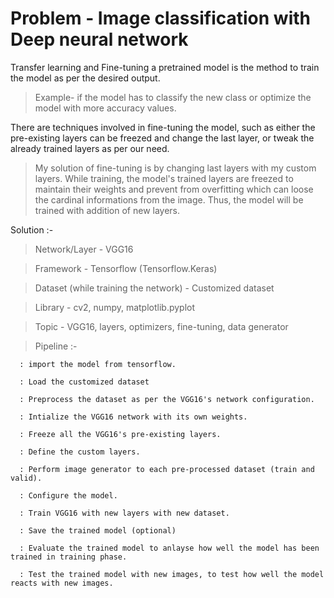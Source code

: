 # Problem - Image classification with Deep neural network

Transfer learning and Fine-tuning a pretrained model is the method to train the model as per the desired output.

> Example- if the model has to classify the new class or optimize the model with more accuracy values.

There are techniques involved in fine-tuning the model, such as either the pre-existing layers can be freezed and change the last layer, or tweak the already trained layers as per our need.

> My solution of fine-tuning is by changing last layers with my custom layers. While training, the model's trained layers are freezed to maintain their weights and prevent from overfitting which can loose the cardinal informations from the image. Thus, the model will be trained with addition of new layers.

Solution :-

  > Network/Layer - VGG16

  > Framework - Tensorflow (Tensorflow.Keras)

  > Dataset (while training the network) - Customized dataset

  > Library - cv2, numpy, matplotlib.pyplot

  > Topic - VGG16, layers, optimizers, fine-tuning, data generator

  > Pipeline :-
 
      : import the model from tensorflow.

      : Load the customized dataset

      : Preprocess the dataset as per the VGG16's network configuration.

      : Intialize the VGG16 network with its own weights.

      : Freeze all the VGG16's pre-existing layers.

      : Define the custom layers.

      : Perform image generator to each pre-processed dataset (train and valid).

      : Configure the model.

      : Train VGG16 with new layers with new dataset.

      : Save the trained model (optional)

      : Evaluate the trained model to anlayse how well the model has been trained in training phase.
      
      : Test the trained model with new images, to test how well the model reacts with new images. 
